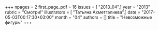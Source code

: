 +++
npages = 2
first_page_pdf = 16
issues = [ "2013_04",]
year = "2013"
rubric = "Смотри!"
illustrators = [ "Татьяна Ахметгалиева",]
date = "2017-05-03T00:17:30+03:00"
month = "04"
authors = []
title = "Невозможные фигуры"
+++
